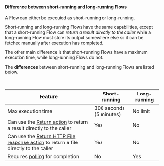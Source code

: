 
#### Difference between short-running and long-running Flows

A Flow can either be executed as short-running or long-running. 

Short-running and long-running Flows have the same capabilities, except that a short-running Flow can *return a result directly to the caller* while a long-running Flow must store its output somewhere else so it can be fetched manually after execution has completed. 

The other main difference is that short-running Flows have a maximum execution time, while long-running Flows do not. 

The **differences** between short-running and long-running Flows are listed below.

<br/>



| Feature                                                                              | Short-running             | Long-running |
|--------------------------------------------------------------------------------------|---------------------------|--------------|
| Max execution time                                                                   | 300 seconds (5 minutes)   | No limit     |
| Can use the [Return action](../actions/built-in/return.md) to return a result directly to the caller                  | Yes                       | No           |
| Can use the [Return HTTP File response action](../actions/http/return-file-http-response.md) to return a file directly to the caller | Yes                       | No           |
| Requires [polling](../api-reference/execute-flow/poll.md) for completion             | No                        | Yes          |

